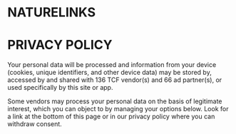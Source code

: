 # NATURELINKS
# PRIVACY POLICY
Your personal data will be processed and information from your device (cookies, unique identifiers, and other device data) may be stored by, accessed by and shared with 136 TCF vendor(s) and 66 ad partner(s), or used specifically by this site or app.

Some vendors may process your personal data on the basis of legitimate interest, which you can object to by managing your options below. Look for a link at the bottom of this page or in our privacy policy where you can withdraw consent.
